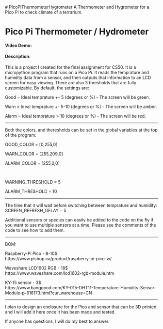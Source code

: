 <p># PicoPiThermometerHygrometer A Thermometer and Hygrometer for a Pico Pi to check climate of a terrarium.</p>

# Pico Pi Thermometer / Hydrometer
#### Video Demo: <URL>
#### Description:
<p>This is a project I created for the final assignment for CS50. It is a micropython program that runs on a Pico Pi. It reads the temprature and humidity data from a sensor, and then outputs that information to an LCD screen for easy viewing. There are also 3 thresholds that are fully customizable. By default, the settings are:</p>

<p>Good = Ideal temprature +- 5 (degrees or %) - The screen will be green.</p>

<p>Warn = Ideal temprature +- 5-10 (degrees or %) - The screen will be amber.</p>

<p>Alarm = Ideal temprature > 10 (degrees or %) - The screen will be red.</p>

<hr>

<p> Both the colors, and theresholds can be set in the global variables at the top of the program:</p>

<p>GOOD_COLOR = [0,255,0]</p>

<p>WARN_COLOR = [255,209,0]</p>

<p>ALARM_COLOR = [255,0,0]</p>

<br>

<p>WARNING_THRESHOLD = 5</p>

<p>ALARM_THRESHOLD = 10</p>

<hr>

<p> The time that it will wait before switching between temprature and humidity: 
<br> SCREEN_REFRESH_DELAY = 5</p>

<p> Additional sensors or species can easily be added to the code on the fly if you want to use multiple sensors at a time. Please see the comments of the code to see how to add them.</p>

<hr>

<p> BOM:</p>

<p>Raspberry-Pi Pico - 8-10$
<br>https://www.pishop.ca/product/raspberry-pi-pico-w/</p>

<p>Waveshare LCD1602 RGB - 18$
<br>https://www.waveshare.com/lcd1602-rgb-module.htm</p> 
  
<p>KY-15 sensor - 3$
<br>https://www.banggood.com/KY-015-DHT11-Temperature-Humidity-Sensor-Module-p-916173.html?cur_warehouse=CN</p>
  
<hr>

<p>I plan to design an enclosure for the Pico and sensor that can be 3D printed and I will add it here once it has been made and tested.</p>

<p> If anyone has questions, I will do my best to answer.</p>

